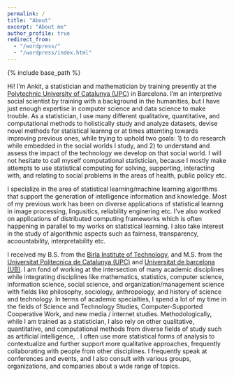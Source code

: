 ```yaml
---
permalink: /
title: "About"
excerpt: "About me"
author_profile: true
redirect_from: 
  - "/wordpress/"
  - "/wordpress/index.html"
---
```


{% include base_path %}

Hi! I’m Ankit, a statistician and mathematician by training presently at the [Polytechnic University of Catalunya (UPC)](http://www.upc.edu) in Barcelona. I’m an interpretive social scientist by training with a background in the humanities, but I have just enough expertise in computer science and data science to make trouble. As a statistician, I use many different qualitative, quantitative, and computational methods to holistically study and analyze datasets, devise novel methods for statistical learnng or at times attemting towards improving previous ones, while trying to uphold two goals: 1) to do research while embedded in the social worlds I study, and 2) to understand and assess the impact of the technology we develop on that social world. I will not hesitate to call myself computational statistician, because I mostly make attempts to use statistical computing for solving, supporting, interacting with, and relating to social problems in the areas of health, public policy etc.

I specialize in the area of statistical learning/machine learning algorithms that support the generation of intelligence  information and knowledge. Most of my previous work has been on diverse applications of statistical learnng in image processing, lingusitics, reliability enginering etc. I’ve also worked on applications of distributed computing frameworks which is often happening in parallel to my works on statistical learning. I also take interest in the study of algorithmic aspects such as fairness, transparency, acoountability, interpretability etc.

I received my B.S. from the [Birla Institute of Technology](http://www.bitmesra.ac.in), and M.S. from the [Universitat Politecnica de Catalunya (UPC)](http://www.upc.edu) and [Universitat de barcelona (UB)](http://www.ub.edu). I am fond of working at the intersection of many academic disciplines while integrating disciplines like mathematics, statistics, computer science, information science, social science, and organization/management science with fields like philosophy, sociology, anthropology, and history of science and technology. In terms of academic specialties, I spend a lot of my time in the fields of Science and Technology Studies, Computer-Supported Cooperative Work, and new media / internet studies. Methodologically, while I am trained as a statistician, I also rely on other qualitative, quantitative, and computational methods from diverse fields of study such as artificial intelligence, . I often use more statistical forms of analysis to contextualize and further support more qualitative approaches, frequently collaborating with people from other disciplines. I frequently speak at conferences and events, and I also consult with various groups, organizations, and companies about a wide range of topics.

